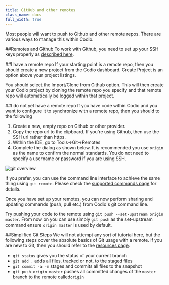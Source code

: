 ```yaml
---
title: GitHub and other remotes
class_name: docs
full_width: true
---
```


Most people will want to push to Github and other remote repos. There are various ways to manage this within Codio.

##Remotes and Github
To work with Github, you need to set up your SSH keys properly as [described here](/docs/settings-prefs/account-settings/public-key/).

##I have a remote repo
If your starting point is a remote repo, then you should create a new project from the Codio dashboard. Create Project is an option above your project listings.

You should select the Import/Clone from Github option. This will then create your Codio project by cloning the remote repo you specify and that remote repo will automatically be logged within that project.

##I do not yet have a remote repo
If you have code within Codio and you want to configure it to synchronize with a remote repo, then you should to the following

1. Create a new, empty repo on Github or other provider. 
2. Copy the repo url to the clipboard. If you're using Github, then use the SSH url rather than https.
2. Within the IDE, go to Tools->Git->Remotes
3. Complete the dialog as shown below. It is recommended you use `origin` as the name to confirm the normal standards. You do not need to specify a username or password if you are using SSH. 

![git overview](/img/docs/git-remotes.png)

If you prefer, you can use the command line interface to achieve the same thing using `git remote`. Please check the [supported commands page](/docs/git/supported) for details.

Once you have set up your remotes, you can now perform sharing and updating commands (push, pull etc.) from Codio's git command line.

Try pushing your code to the remote using `git push --set-upstream origin master`. From now on you can use simply `git push` as the set-upstream command ensure `origin master` is used by default.

##Simplified Git Steps
We will not attempt any sort of tutorial here, but the following steps cover the absolute basics of Git usage with a remote. If you are new to Git, then you should refer to the [resources page](/docs/git/resources).

- `git status` gives you the status of your current branch
- `git add .` adds all files, tracked or not, to the staged files
- `git commit -a -m` stages and commits all files to the snapshot
- `git push origin master` pushes all committed changes of the `master` branch to the remote called`origin`


